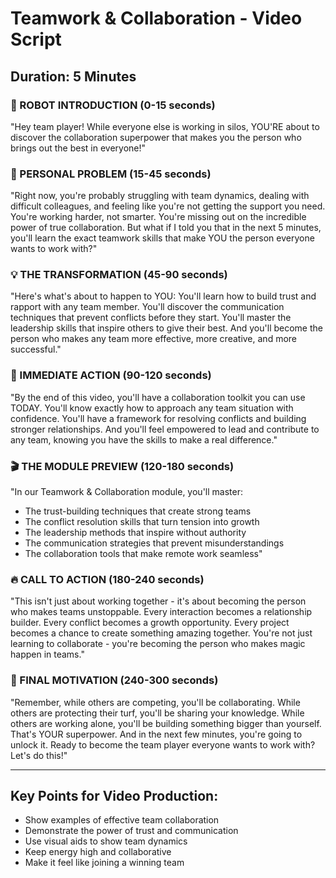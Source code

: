 # Teamwork & Collaboration - Video Script

## Duration: 5 Minutes

### 🤖 ROBOT INTRODUCTION (0-15 seconds)
"Hey team player! While everyone else is working in silos, YOU'RE about to discover the collaboration superpower that makes you the person who brings out the best in everyone!"

### 🎯 PERSONAL PROBLEM (15-45 seconds)
"Right now, you're probably struggling with team dynamics, dealing with difficult colleagues, and feeling like you're not getting the support you need. You're working harder, not smarter. You're missing out on the incredible power of true collaboration. But what if I told you that in the next 5 minutes, you'll learn the exact teamwork skills that make YOU the person everyone wants to work with?"

### 💡 THE TRANSFORMATION (45-90 seconds)
"Here's what's about to happen to YOU: You'll learn how to build trust and rapport with any team member. You'll discover the communication techniques that prevent conflicts before they start. You'll master the leadership skills that inspire others to give their best. And you'll become the person who makes any team more effective, more creative, and more successful."

### 🚀 IMMEDIATE ACTION (90-120 seconds)
"By the end of this video, you'll have a collaboration toolkit you can use TODAY. You'll know exactly how to approach any team situation with confidence. You'll have a framework for resolving conflicts and building stronger relationships. And you'll feel empowered to lead and contribute to any team, knowing you have the skills to make a real difference."

### 🎬 THE MODULE PREVIEW (120-180 seconds)
"In our Teamwork & Collaboration module, you'll master:
- The trust-building techniques that create strong teams
- The conflict resolution skills that turn tension into growth
- The leadership methods that inspire without authority
- The communication strategies that prevent misunderstandings
- The collaboration tools that make remote work seamless"

### 🔥 CALL TO ACTION (180-240 seconds)
"This isn't just about working together - it's about becoming the person who makes teams unstoppable. Every interaction becomes a relationship builder. Every conflict becomes a growth opportunity. Every project becomes a chance to create something amazing together. You're not just learning to collaborate - you're becoming the person who makes magic happen in teams."

### 🎯 FINAL MOTIVATION (240-300 seconds)
"Remember, while others are competing, you'll be collaborating. While others are protecting their turf, you'll be sharing your knowledge. While others are working alone, you'll be building something bigger than yourself. That's YOUR superpower. And in the next few minutes, you're going to unlock it. Ready to become the team player everyone wants to work with? Let's do this!"

---

## Key Points for Video Production:
- Show examples of effective team collaboration
- Demonstrate the power of trust and communication
- Use visual aids to show team dynamics
- Keep energy high and collaborative
- Make it feel like joining a winning team


